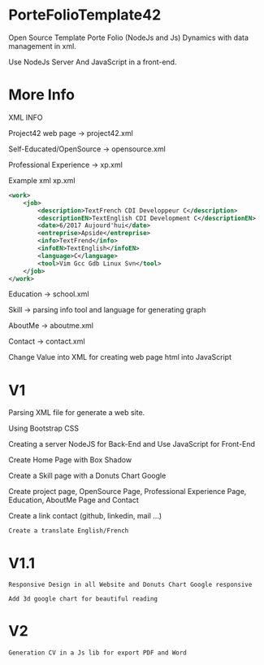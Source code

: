 # PorteFolioTemplate42

Open Source Template Porte Folio (NodeJs and Js) Dynamics with data management in xml.

Use NodeJs Server And JavaScript in a front-end.

# More Info

XML INFO

Project42 web page -> project42.xml

Self-Educated/OpenSource -> opensource.xml

Professional Experience -> xp.xml

Example xml xp.xml

```xml
<work>
	<job>
		<description>TextFrench CDI Developpeur C</description>
		<descriptionEN>TextEnglish CDI Development C</descriptionEN>
		<date>6/2017 Aujourd'hui</date>
		<entreprise>Apside</entreprise>
		<info>TextFrend</info>
		<infoEN>TextEnglish</infoEN>
		<language>C</language>
		<tool>Vim Gcc Gdb Linux Svn</tool>
	</job>
</work>
```

Education -> school.xml

Skill -> parsing info tool and language for generating graph 

AboutMe -> aboutme.xml

Contact -> contact.xml

Change Value into XML for creating web page html into JavaScript

# V1

Parsing XML file for generate a web site.

Using Bootstrap CSS

Creating a server NodeJS for Back-End and Use JavaScript for Front-End

Create Home Page with Box Shadow

Create a Skill page with a Donuts Chart Google

Create project page, OpenSource Page, Professional Experience Page, Education, AboutMe Page and Contact

Create a link contact (github, linkedin, mail ...)

	Create a translate English/French

# V1.1

	Responsive Design in all Website and Donuts Chart Google responsive

	Add 3d google chart for beautiful reading 

# V2

	Generation CV in a Js lib for export PDF and Word
